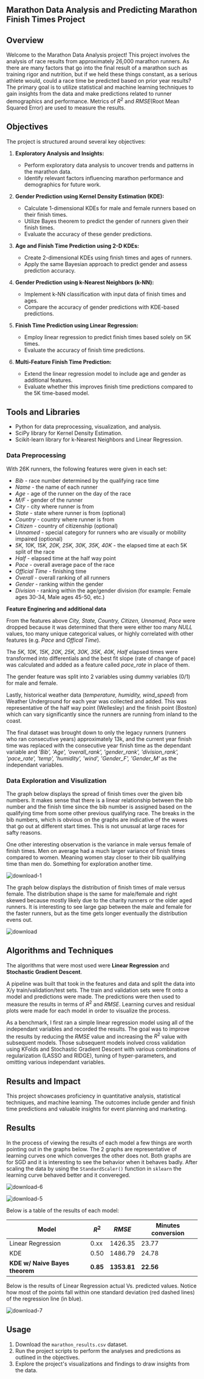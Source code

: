 ## Marathon Data Analysis and Predicting Marathon Finish Times Project


## Overview

Welcome to the Marathon Data Analysis project! This project involves the analysis of race results from approximately 26,000 marathon runners. As there are many factors that go into the final result of a marathon such as training rigor and nutrition, but if we held these things constant, as a serious athlete would, could a race time be predicted based on prior year results? 
The primary goal is to utilize statistical and machine learning techniques to gain insights from the data and make predictions related to runner demographics and performance. Metrics of $R^2$ and $RMSE​$ (Root Mean Squared Error) are used to measure the results.  

## Objectives

The project is structured around several key objectives:

1. **Exploratory Analysis and Insights:**
   - Perform exploratory data analysis to uncover trends and patterns in the marathon data.
   - Identify relevant factors influencing marathon performance and demographics for future work.

2. **Gender Prediction using Kernel Density Estimation (KDE):**
   - Calculate 1-dimensional KDEs for male and female runners based on their finish times.
   - Utilize Bayes theorem to predict the gender of runners given their finish times.
   - Evaluate the accuracy of these gender predictions.

3. **Age and Finish Time Prediction using 2-D KDEs:**
   - Create 2-dimensional KDEs using finish times and ages of runners.
   - Apply the same Bayesian approach to predict gender and assess prediction accuracy.

4. **Gender Prediction using k-Nearest Neighbors (k-NN):**
   - Implement k-NN classification with input data of finish times and ages.
   - Compare the accuracy of gender predictions with KDE-based predictions.

5. **Finish Time Prediction using Linear Regression:**
   - Employ linear regression to predict finish times based solely on 5K times.
   - Evaluate the accuracy of finish time predictions.

6. **Multi-Feature Finish Time Prediction:**
   - Extend the linear regression model to include age and gender as additional features.
   - Evaluate whether this improves finish time predictions compared to the 5K time-based model.

## Tools and Libraries

- Python for data preprocessing, visualization, and analysis.
- SciPy library for Kernel Density Estimation.
- Scikit-learn library for k-Nearest Neighbors and Linear Regression.

### Data Preprocessing

With 26K runners, the following features were given in each set:

*  *Bib* - race number determined by the qualifying race time
* *Name* - the name of each runner
* *Age* - age of the runner on the day of the race
* *M/F* - gender of the runner
* *City* - city where runner is from
* *State* - state where runner is from (optional)
* *Country* - country where runner is from
* *Citizen* - country of citizenship (optional)
* *Unnamed* - special category for runners who are visually or mobility impaired (optional)
*  *5K, 10K, 15K, 20K, 25K, 30K, 35K, 40K* - the elapsed time at each 5K split of the race
* *Half* - elapsed time at the half way point
* *Pace* - overall average pace of the race
* *Official Time* - finishing time
* *Overall* - overall ranking of all runners
* *Gender* - ranking within the gender
* *Division* - ranking within the age/gender division (for example: Female ages 30-34, Male ages 45-50, etc.)

**Feature Enginering and additional data**

From the features above *City, State, Country, Citizen, Unnamed, Pace* were dropped because it was determined that there were either too many *NULL* values, too many unique categorical values, or highly correlated with other features (e.g. *Pace* and *Offical Time*).  

The  *5K, 10K, 15K, 20K, 25K, 30K, 35K, 40K, Half* elapsed times were transformed into differentials and the best fit slope (rate of change of pace) was calculated and added as a feature called *pace_rate* in place of them.  

The gender feature was split into 2 variables using dummy variables (0/1) for male and female. 

Lastly, historical weather data (*temperature, humidity, wind_speed*) from Weather Underground for each year was collected and added.  This was representative of the half way point (Wellesley) and the finish point (Boston) which can vary significantly since the runners are running from inland to the coast.     

The final dataset was brought down to only the legacy runners (runners who ran consecutive years) approximately 13k, and the current year finish time was replaced with the consecutive year finish time as the dependant variable and *'Bib', 'Age', 'overall_rank', 'gender_rank', 'division_rank', 'pace_rate', 'temp', 'humidity', 'wind', 'Gender_F', 'Gender_M'* as the independant variables.  

### Data Exploration and Visulization

The graph below displays the spread of finish times over the given bib numbers.  It makes sense that there is a linear relationship between the bib number and the finish time since the bib number is assigned based on the qualifying time from some other previous qualifying race.  The breaks in the bib numbers, which is obvious on the graphs are indicative of the waves that go out at different start times.  This is not unusual at large races for safty reasons.  

One other interesting observation is the variance in male versus female of finish times.  Men on average had a much larger variance of finish times compared to women.  Meaning women stay closer to their bib qualifying time than men do.  Something for exploration another time. 


![download-1](https://user-images.githubusercontent.com/20651507/51808778-1021fd80-224d-11e9-8cb5-4713e3cfc663.png)


The graph below displays the distribution of finish times of male versus female.  The distribution shape is the same for male/female and right skewed because mostly likely due to the charity runners or the older aged runners.  It is interesting to see large gap between the male and female for the faster runners, but as the time gets longer eventually the distribution evens out.  


![download](https://user-images.githubusercontent.com/20651507/51808779-14e6b180-224d-11e9-8893-289130b6fa92.png)


## Algorithms and Techniques

The algorithms that were most used were **Linear Regression** and **Stochastic Gradient Descent**.  

A pipeline was built that took in the features and data and split the data into X/y train/validation/test sets.  The train and validation sets were fit onto a model and predictions were made.  The predictions were then used to measure the results in terms of $R^2​$ and $RMSE​$. Learning curves and residual plots were made for each model in order to visualize the process.  

As a benchmark, I first ran a simple linear regression model using all of the independant variables and recorded the results.  The goal was to improve the results by reducing the $RMSE$ value and increasing the $R^2​$ value with subsequent models.  Those subsequent models inolved cross validation using KFolds and Stochastic Gradient Descent with various combinations of regularization (LASSO and RIDGE), tuning of hyper-parameters, and omitting various independant variables. 

## Results and Impact

This project showcases proficiency in quantitative analysis, statistical techniques, and machine learning. The outcomes include gender and finish time predictions and valuable insights for event planning and marketing.

## Results

In the process of viewing the results of each model a few things are worth pointing out in the graphs below.  The 2 graphs are representative of learning curves one which converges the other does not. Both graphs are for SGD and it is interesting to see the behavior when it behaves badly.  After scaling the data by using the ```StandardScaler()``` function in ```sklearn``` the learning curve behaved better and it convereged. 


![download-6](https://user-images.githubusercontent.com/20651507/51808747-c46f5400-224c-11e9-9375-a8e6818abea7.png)


![download-5](https://user-images.githubusercontent.com/20651507/51808753-cfc27f80-224c-11e9-8a85-4106ceb243ae.png)


Below is a table of the results of each model:

| **Model**                                        | $R^2$        | $RMSE$      | Minutes conversion |
| ------------------------------------------------ | ------------ | ----------- | ------------------ |
| Linear Regression                                | 0.xx         | 1426.35     | 23.77              |
| KDE                                              | 0.50         | 1486.79     | 24.78              |
| **KDE w/ Naive Bayes theorem**                   | **0.85**     | **1353.81** | **22.56**          |



Below is the results of Linear Regression actual Vs. predicted values.  Notice how most of the points fall within one standard deviation (red dashed lines) of the regression line (in blue). 

![download-7](https://user-images.githubusercontent.com/20651507/51809371-25028f00-2255-11e9-9a80-e68fc7e96800.png)

## Usage

1. Download the `marathon_results.csv` dataset.
2. Run the project scripts to perform the analyses and predictions as outlined in the objectives.
3. Explore the project's visualizations and findings to draw insights from the data.

